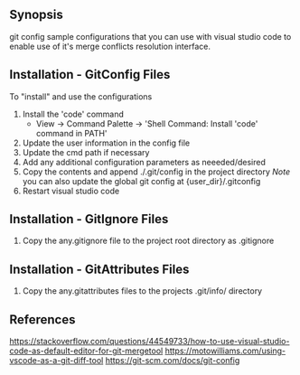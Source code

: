 ## Synopsis
git config sample configurations that you can use with 
visual studio code to enable use of it's merge conflicts
resolution interface.

## Installation - GitConfig Files
To "install" and use the configurations

1. Install the 'code' command 
    - View -> Command Palette -> 'Shell Command: Install 'code' command in PATH'
2. Update the user information in the config file
3. Update the cmd path if necessary
4. Add any additional configuration parameters as neeeded/desired
5. Copy the contents and append ./.git/config in the project directory
*Note* you can also update the global git config at {user_dir}/.gitconfig
6. Restart visual studio code

## Installation - GitIgnore Files

1. Copy the any.gitignore file to the project root directory as .gitignore

## Installation - GitAttributes Files

1. Copy the any.gitattributes files to the projects .git/info/ directory

## References

https://stackoverflow.com/questions/44549733/how-to-use-visual-studio-code-as-default-editor-for-git-mergetool
https://motowilliams.com/using-vscode-as-a-git-diff-tool
https://git-scm.com/docs/git-config 



